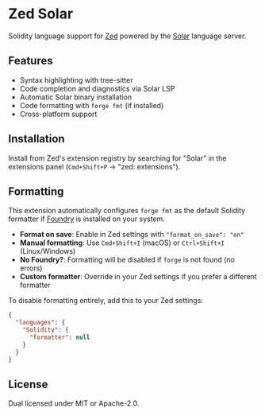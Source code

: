 # Zed Solar

Solidity language support for [Zed](https://zed.dev) powered by the [Solar](https://github.com/paradigmxyz/solar) language server.

## Features

- Syntax highlighting with tree-sitter
- Code completion and diagnostics via Solar LSP
- Automatic Solar binary installation
- Code formatting with `forge fmt` (if installed)
- Cross-platform support

## Installation

Install from Zed's extension registry by searching for "Solar" in the extensions panel (`Cmd+Shift+P` → "zed: extensions").

## Formatting

This extension automatically configures `forge fmt` as the default Solidity formatter if [Foundry](https://getfoundry.sh) is installed on your system. 

- **Format on save**: Enable in Zed settings with `"format_on_save": "on"`
- **Manual formatting**: Use `Cmd+Shift+I` (macOS) or `Ctrl+Shift+I` (Linux/Windows)
- **No Foundry?**: Formatting will be disabled if `forge` is not found (no errors)
- **Custom formatter**: Override in your Zed settings if you prefer a different formatter

To disable formatting entirely, add this to your Zed settings:
```json
{
  "languages": {
    "Solidity": {
      "formatter": null
    }
  }
}
```

## License

Dual licensed under MIT or Apache-2.0.